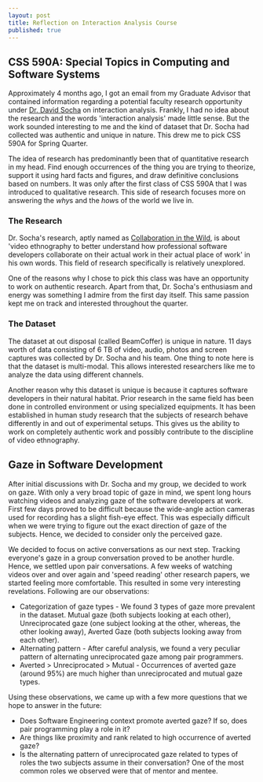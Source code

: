 ```yaml
---
layout: post
title: Reflection on Interaction Analysis Course
published: true
---
```


## CSS 590A: Special Topics in Computing and Software Systems
Approximately 4 months ago, I got an email from my Graduate Advisor that contained information regarding a potential faculty research opportunity under [Dr. David Socha](https://davidsocha.wordpress.com) on interaction analysis. Frankly, I had no idea about the research and the words 'interaction analysis' made little sense. But the work sounded interesting to me and the kind of dataset that Dr. Socha had collected was authentic and unique in nature. This drew me to pick CSS 590A for Spring Quarter.

The idea of research has predominantly been that of quantitative research in my head. Find enough occurrences of the thing you are trying to theorize, support it using hard facts and figures, and draw definitive conclusions based on numbers. It was only after the first class of CSS 590A that I was introduced to qualitative research. This side of research focuses more on answering the *why*s and the *how*s of the world we live in.

### The Research
Dr. Socha's research, aptly named as [Collaboration in the Wild](http://depts.washington.edu/citw/wordpress/), is about 'video ethnography to better understand how professional software developers collaborate on their actual work in their actual place of work' in his own words. This field of research specifically is relatively unexplored.

One of the reasons why I chose to pick this class was have an opportunity to work on authentic research. Apart from that, Dr. Socha's enthusiasm and energy was something I admire from the first day itself. This same passion kept me on track and interested throughout the quarter.

### The Dataset
The dataset at out disposal (called BeamCoffer) is unique in nature. 11 days worth of data consisting of 6 TB of video, audio, photos and screen captures was collected by Dr. Socha and his team. One thing to note here is that the dataset is multi-modal. This allows interested researchers like me to analyze the data using different channels. 

Another reason why this dataset is unique is because it captures software developers in their natural habitat. Prior research in the same field has been done in controlled environment or using specialized equipments. It has been established in human study research that the subjects of research behave differently in and out of experimental setups. This gives us the ability to work on completely authentic work and possibly contribute to the discipline of video ethnography.

## Gaze in Software Development
After initial discussions with Dr. Socha and my group, we decided to work on gaze. With only a very broad topic of gaze in mind, we spent long hours watching videos and analyzing gaze of the software developers at work. First few days proved to be difficult because the wide-angle action cameras used for recording has a slight fish-eye effect. This was especially difficult when we were trying to figure out the exact direction of gaze of the subjects. Hence, we decided to consider only the perceived gaze.

We  decided to focus on active conversations as our next step. Tracking everyone's gaze in a group conversation proved to be another hurdle. Hence, we settled upon pair conversations. A few weeks of watching videos over and over again and 'speed reading' other research papers, we started feeling more comfortable. This resulted in some very interesting revelations. Following are our observations:

- Categorization of gaze types - We found 3 types of gaze more prevalent in the dataset. Mutual gaze (both subjects looking at each other), Unreciprocated gaze (one subject looking at the other, whereas, the other looking away), Averted Gaze (both subjects looking away from each other).
- Alternating pattern - After careful analysis, we found a very peculiar pattern of alternating unreciprocated gaze among pair programmers.
- Averted > Unreciprocated > Mutual - Occurrences of averted gaze (around 95%) are much higher than unreciprocated and mutual gaze types.

Using these observations, we came up with a few more questions that we hope to answer in the future:

- Does Software Engineering context promote averted gaze? If so, does pair programming play a role in it?
- Are things like proximity and rank related to high occurrence of averted gaze?
- Is the alternating pattern of unreciprocated gaze related to types of roles the two subjects assume in their conversation? One of the most common roles we observed were that of mentor and mentee.
